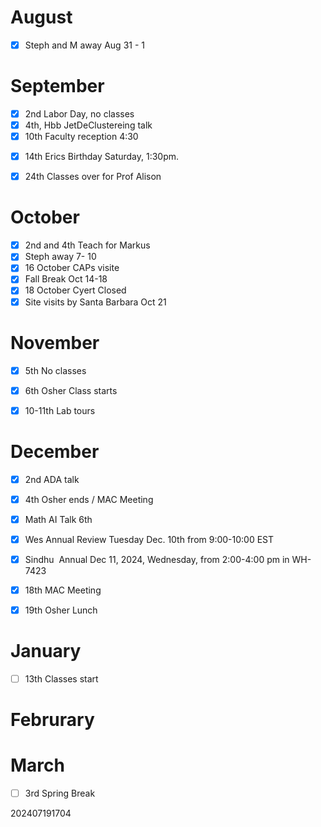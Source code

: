 
# August 
- [x] Steph and M away Aug 31 - 1

# September
- [x] 2nd Labor Day, no classes
- [x] 4th, Hbb JetDeClustereing talk
- [x] 10th Faculty reception 4:30
* [x]  14th Erics Birthday Saturday,  1:30pm.
- [x] 24th Classes over for Prof Alison
# October
- [x] 2nd and 4th Teach for Markus
- [x] Steph away 7- 10 
- [x] 16 October CAPs visite
- [x] Fall Break Oct 14-18
- [x] 18 October Cyert Closed
- [x] Site visits by Santa Barbara Oct 21 

# November
- [x] 5th No classes
- [x] 6th Osher Class starts
- [x] 10-11th Lab tours


# December
- [x] 2nd ADA talk
- [X] 4th  Osher ends / MAC Meeting
- [x] Math AI Talk 6th
- [x] Wes Annual Review Tuesday Dec. 10th from 9:00-10:00 EST
- [x] Sindhu  Annual Dec 11, 2024, Wednesday, from 2:00-4:00 pm in WH-7423
- [x] 18th MAC Meeting
- [x] 19th Osher Lunch 



# January 
- [ ] 13th Classes start 

# Februrary


# March 
- [ ] 3rd Spring Break







202407191704
